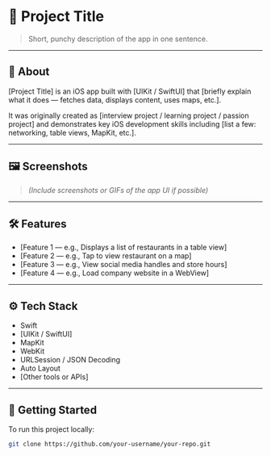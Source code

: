 # 📱 Project Title

> Short, punchy description of the app in one sentence.

---

## 🧠 About

[Project Title] is an iOS app built with [UIKit / SwiftUI] that [briefly explain what it does — fetches data, displays content, uses maps, etc.].

It was originally created as [interview project / learning project / passion project] and demonstrates key iOS development skills including [list a few: networking, table views, MapKit, etc.].

---

## 🖼️ Screenshots

> *(Include screenshots or GIFs of the app UI if possible)*

---

## 🛠 Features

- [Feature 1 — e.g., Displays a list of restaurants in a table view]
- [Feature 2 — e.g., Tap to view restaurant on a map]
- [Feature 3 — e.g., View social media handles and store hours]
- [Feature 4 — e.g., Load company website in a WebView]

---

## ⚙️ Tech Stack

- Swift
- [UIKit / SwiftUI]
- MapKit
- WebKit
- URLSession / JSON Decoding
- Auto Layout
- [Other tools or APIs]

---

## 🚀 Getting Started

To run this project locally:

```bash
git clone https://github.com/your-username/your-repo.git
